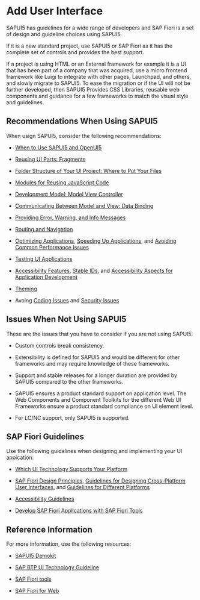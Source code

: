<!-- loio9f1d42ec74e7438db9771a3176ccb7ff -->

# Add User Interface

SAPUI5 has guidelines for a wide range of developers and SAP Fiori is a set of design and guideline choices using SAPUI5.

If it is a new standard project, use SAPUI5 or SAP Fiori as it has the complete set of controls and provides the best support.

If a project is using HTML or an External framework for example it is a UI that has been part of a company that was acquired, use a micro frontend framework like Luigi to integrate with other pages, Launchpad, and others, and slowly migrate to SAPUI5. To ease the migration or if the UI will not be further developed, then SAPUI5 Provides CSS Libraries, reusable web components and guidance for a few frameworks to match the visual style and guidelines.



<a name="loio9f1d42ec74e7438db9771a3176ccb7ff__section_mf3_sl5_lxb"/>

## Recommendations When Using SAPUI5

When usign SAPUI5, consider the following recommendations:

-   [When to Use SAPUI5 and OpenUI5](https://sdk.openui5.org/topic/5982a9734748474aa8d4af9c3d8f31c0)

-   [Reusing UI Parts: Fragments](https://sdk.openui5.org/topic/36a5b130076e4b4aac2c27eebf324909)

-   [Folder Structure of Your UI Project: Where to Put Your Files](https://sdk.openui5.org/topic/003f755d46d34dd1bbce9ffe08c8d46a)

-   [Modules for Reusing JavaScript Code](https://sdk.openui5.org/topic/91f23a736f4d1014b6dd926db0e91070)

-   [Development Model: Model View Controller](https://sdk.openui5.org/topic/91f233476f4d1014b6dd926db0e91070)

-   [Communicating Between Model and View: Data Binding](https://sdk.openui5.org/topic/68b9644a253741e8a4b9e4279a35c247)

-   [Providing Error, Warning, and Info Messages](https://sdk.openui5.org/topic/62b1481d3e084cb49dd30956d183c6a0)

-   [Routing and Navigation](https://sdk.openui5.org/topic/3d18f20bd2294228acb6910d8e8a5fb5)

-   [Optimizing Applications](https://sdk.openui5.org/topic/2f492c438a16427e8f84d8436ea9cf77), [Speeding Up Applications](https://sdk.openui5.org/topic/408b40efed3c416681e1bd8cdd8910d4), and [Avoiding Common Performance Issues](https://sdk.openui5.org/topic/966d67c8cc5046419d1b35556cd9e447)

-   [Testing UI Applications](https://sdk.openui5.org/topic/7cdee404cac441888539ed7bfe076e57)

-   [Accessibility Features](https://sdk.openui5.org/topic/322f55d0cf1e4b459cc1911c899b7a5f), [Stable IDs](https://sdk.openui5.org/topic/f51dbb78e7d5448e838cdc04bdf65403), and [Accessibility Aspects for Application Development](https://sdk.openui5.org/topic/03b914b46e624b138a6fb1b7cf2049ae)

-   [Theming](https://sdk.openui5.org/topic/497c27a8ee26426faacd2b8a1751794a)

-   Avoing [Coding Issues](https://sdk.openui5.org/topic/387787232c214b42954f18c93a28560a) and [Security Issues](https://sdk.openui5.org/topic/91f3d8706f4d1014b6dd926db0e91070)




<a name="loio9f1d42ec74e7438db9771a3176ccb7ff__section_g4s_445_lxb"/>

## Issues When Not Using SAPUI5

These are the issues that you have to consider if you are not using SAPUI5:

-   Custom controls break consistency.

-   Extensibility is defined for SAPUI5 and would be different for other frameworks and may require knowledge of these frameworks.

-   Support and stable releases for a longer duration are provided by SAPUI5 compared to the other frameworks.

-   SAPUI5 ensures a product standard support on application level. The Web Components and Component Toolkits for the different Web UI Frameworks ensure a product standard compliance on UI element level.

-   For LC/NC support, only SAPUI5 is supported.




<a name="loio9f1d42ec74e7438db9771a3176ccb7ff__section_kr3_fp5_lxb"/>

## SAP Fiori Guidelines

Use the following guidelines when designing and implementing your UI appication:

-   [Which UI Technology Supports Your Platform](https://experience.sap.com/fiori-design-web/sap-fiori/)

-   [SAP Fiori Design Principles](https://experience.sap.com/fiori-design-web/design-principles/), [Guidelines for Designing Cross-Platform User Interfaces](https://experience.sap.com/fiori-design-web/responsiveness-adaptiveness/), and [Guidelines for Different Platforms](https://experience.sap.com/fiori-design/)

-   [Accessibility Guidelines](https://experience.sap.com/fiori-design-web/accessibility-in-sap-fiori/)

-   [Develop SAP Fiori Applications with SAP Fiori Tools](https://help.sap.com/docs/SAP_FIORI_tools/17d50220bcd848aa854c9c182d65b699/f09752ebcf63473e9194ea29ca232e56.html)




<a name="loio9f1d42ec74e7438db9771a3176ccb7ff__section_x1g_n5y_zxb"/>

## Reference Information

For more information, use the following resources:

-   [SAPUI5 Demokit](https://sapui5.hana.ondemand.com/sdk/#/topic)

-   [SAP BTP UI Technology Guideline](https://sap.sharepoint.com/teams/UIGuideline/Shared%20Documents/Forms/AllItems.aspx?id=%2Fteams%2FUIGuideline%2FShared%20Documents%2FGeneral%2FUITechnologyGuideline%2Epdf&parent=%2Fteams%2FUIGuideline%2FShared%20Documents%2FGeneral)

-   [SAP Fiori tools](https://help.sap.com/docs/SAP_FIORI_tools)

-   [SAP Fiori for Web](https://experience.sap.com/fiori-design-web/)


